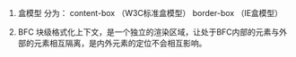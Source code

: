 1. 盒模型
    分为： 
        content-box （W3C标准盒模型）
        border-box （IE盒模型） 
        
2. BFC
    块级格式化上下文，是一个独立的渲染区域，让处于BFC内部的元素与外部的元素相互隔离，是内外元素的定位不会相互影响。
        
        
